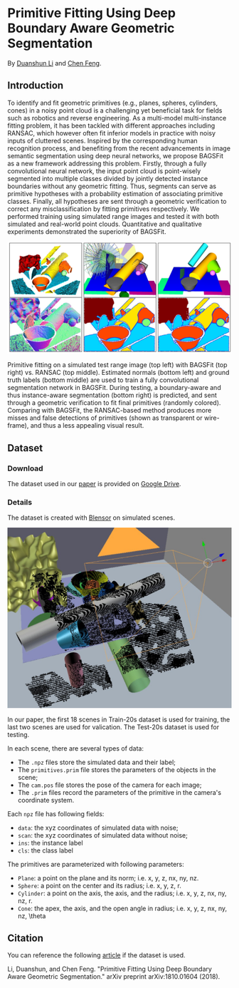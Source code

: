 # Primitive Fitting Using Deep Boundary Aware Geometric Segmentation


By [Duanshun Li](https://duanshun.github.io/) and [Chen Feng](https://simbaforrest.github.io/).



## Introduction

To identify and fit geometric primitives (e.g., planes, spheres, cylinders, cones) in a noisy point cloud 
is a challenging yet beneficial task for fields such as robotics and reverse engineering. As a multi-model 
multi-instance fitting problem, it has been tackled with different approaches including RANSAC, which however 
often fit inferior models in practice with noisy inputs of cluttered scenes. Inspired by the corresponding human 
recognition process, and benefiting from the recent advancements in image semantic segmentation using deep neural
 networks, we propose BAGSFit as a new framework addressing this problem. 
 Firstly, through a fully convolutional neural network, the input point cloud is point-wisely 
 segmented into multiple classes divided by jointly detected instance boundaries without any geometric fitting. 
 Thus, segments can serve as primitive hypotheses with a probability estimation of associating primitive classes. 
 Finally, all hypotheses are sent through a geometric verification to correct any misclassification by 
 fitting primitives respectively. We performed training using simulated range images and tested it with both simulated 
 and real-world point clouds. Quantitative and qualitative experiments demonstrated the superiority of BAGSFit.

![primfit](./figs/teaser.png)

Primitive fitting on a simulated test range image (top left) with BAGSFit (top right) vs. RANSAC (top middle). 
Estimated normals (bottom left) and ground truth labels (bottom middle) are used to train a fully convolutional 
segmentation network in BAGSFit. During testing, a boundary-aware and thus instance-aware segmentation (bottom right) 
is predicted, and sent through a geometric verification to fit final primitives (randomly colored). Comparing with BAGSFit, 
the RANSAC-based method produces more misses and false detections of primitives (shown as transparent or wire-frame), 
and thus a less appealing visual result.

## Dataset

### Download

The dataset used in our [paper](https://arxiv.org/pdf/1810.01604.pdf) is provided
 on [Google Drive](https://drive.google.com/open?id=1JNjK5eQaVQn7w_gyvd2nszg_qCHSjqvl).

### Details
The dataset is created with [Blensor](http://www.blensor.org/) on simulated scenes.

 ![blensor](./figs/blensor.jpg)
 
In our paper, the first 18 scenes in Train-20s dataset is used for training, 
the last two scenes are used for valication. 
The Test-20s dataset is used for testing.

In each scene, there are several types of data:
+ The `.npz` files store the simulated data and their label;
+ The `primitives.prim` file stores the parameters of the objects in the scene;
+ The `cam.pos` file stores the pose of the camera for each image;
+ The `.prim` files record the parameters of the primitive in the camera's coordinate system.

Each `npz` file has following fields: 
+ `data`: the xyz coordinates of simulated data with noise;
+ `scan`: the xyz coordinates of simulated data without noise;
+ `ins`: the instance label
+ `cls`: the class label

The primitives are parameterized with following parameters:
+ `Plane`: a point on the plane and its norm; i.e. x, y, z, nx, ny, nz.
+ `Sphere`: a point on the center and its radius; i.e. x, y, z, r.
+ `Cylinder`: a point on the axis, the axis, and the radius; i.e. x, y, z, nx, ny, nz, r.
+ `Cone`: the apex, the axis, and the open angle in radius; i.e. x, y, z, nx, ny, nz, \\theta     

## Citation

You can reference the following [article](https://arxiv.org/pdf/1810.01604.pdf) if the dataset is used.

Li, Duanshun, and Chen Feng. "Primitive Fitting Using Deep Boundary Aware Geometric Segmentation." arXiv preprint arXiv:1810.01604 (2018).     
